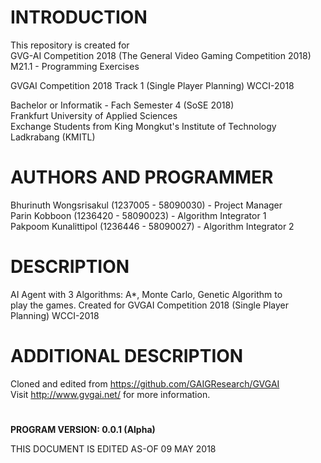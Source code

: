 # INTRODUCTION

  This repository is created for <br>
  GVG-AI Competition 2018 (The General Video Gaming Competition 2018)<br>
  M21.1 - Programming Exercises<br>

  GVGAI Competition 2018 Track 1 (Single Player Planning) WCCI-2018<br>

  Bachelor or Informatik - Fach Semester 4 (SoSE 2018)<br>
  Frankfurt University of Applied Sciences<br>
  Exchange Students from King Mongkut's Institute of Technology Ladkrabang (KMITL)<br>

# AUTHORS AND PROGRAMMER

  Bhurinuth Wongsrisakul (1237005 - 58090030) - Project Manager  <br>
  Parin Kobboon (1236420 - 58090023) -  Algorithm Integrator 1<br>
  Pakpoom Kunalittipol (1236446 - 58090027) - Algorithm Integrator 2<br>

# DESCRIPTION

  AI Agent with 3 Algorithms: A*, Monte Carlo, Genetic Algorithm to<br>
  play the games. Created for GVGAI Competition 2018 (Single Player Planning) WCCI-2018<br>

# ADDITIONAL DESCRIPTION

  Cloned and edited from https://github.com/GAIGResearch/GVGAI <br>
  Visit http://www.gvgai.net/ for more information. <br>

# 
**PROGRAM VERSION: 0.0.1 (Alpha)<br>**

THIS DOCUMENT IS EDITED AS-OF 09 MAY 2018<br>
